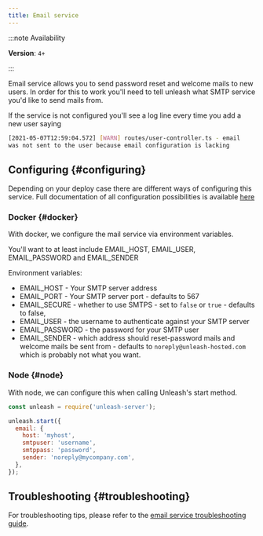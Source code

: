 ```yaml
---
title: Email service
---
```


:::note Availability

**Version**: `4+`

:::

Email service allows you to send password reset and welcome mails to new users. In order for this to work you'll need to tell unleash what SMTP service you'd like to send mails from.

If the service is not configured you'll see a log line every time you add a new user saying

```bash
[2021-05-07T12:59:04.572] [WARN] routes/user-controller.ts - email
was not sent to the user because email configuration is lacking
```

## Configuring {#configuring}

Depending on your deploy case there are different ways of configuring this service. Full documentation of all configuration possibilities is available [here](./configuring-unleash.md)

### Docker {#docker}

With docker, we configure the mail service via environment variables.

You'll want to at least include EMAIL_HOST, EMAIL_USER, EMAIL_PASSWORD and EMAIL_SENDER

Environment variables:

- EMAIL_HOST - Your SMTP server address
- EMAIL_PORT - Your SMTP server port - defaults to 567
- EMAIL_SECURE - whether to use SMTPS - set to `false` or `true` - defaults to false,
- EMAIL_USER - the username to authenticate against your SMTP server
- EMAIL_PASSWORD - the password for your SMTP user
- EMAIL_SENDER - which address should reset-password mails and welcome mails be sent from - defaults to `noreply@unleash-hosted.com` which is probably not what you want.

### Node {#node}

With node, we can configure this when calling Unleash's start method.

```js
const unleash = require('unleash-server');

unleash.start({
  email: {
    host: 'myhost',
    smtpuser: 'username',
    smtppass: 'password',
    sender: 'noreply@mycompany.com',
  },
});
```

## Troubleshooting {#troubleshooting}

For troubleshooting tips, please refer to the [email service troubleshooting guide](../troubleshooting/email-service.md).
